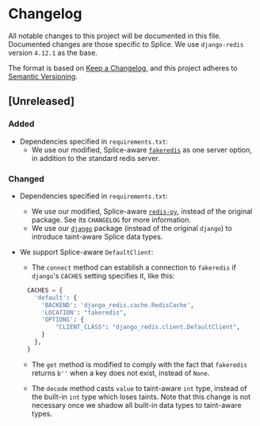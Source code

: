 # Changelog
All notable changes to this project will be documented in this file.
Documented changes are those specific to Splice. 
We use `django-redis` version `4.12.1` as the base.

The format is based on [Keep a Changelog](https://keepachangelog.com/en/1.0.0/),
and this project adheres to [Semantic Versioning](https://semver.org/spec/v2.0.0.html).

## [Unreleased]
### Added
- Dependencies specified in `requirements.txt`:
    - We use our modified, Splice-aware
      [`fakeredis`](https://github.com/michael-hahn/fakeredis) as 
      one server option, in addition to the standard redis server.
      

### Changed
- Dependencies specified in `requirements.txt`:
    - We use our modified, Splice-aware 
      [`redis-py`](https://github.com/michael-hahn/redis-py), instead of the
      original package. See its `CHANGELOG` for more information.
    - We use our [`django`](https://github.com/michael-hahn/django-1/tree/splice)
      package (instead of the original `django`) to introduce taint-aware 
      Splice data types.
      
- We support Splice-aware `DefaultClient`:
    - The `connect` method can establish a connection to `fakeredis` if `django`'s
    `CACHES` setting specifies it, like this:
  ```python
    CACHES = {
      'default': {
        'BACKEND': 'django_redis.cache.RedisCache',
        'LOCATION': "fakeredis",
        'OPTIONS': {
            "CLIENT_CLASS": "django_redis.client.DefaultClient",
        }
      },
    }
  ```
  
    - The `get` method is modified to comply with the fact that `fakeredis`
      returns `b''` when a key does not exist, instead of `None`.
      
    - The `decode` method casts `value` to taint-aware `int` type, instead of
      the built-in `int` type which loses taints. Note that this change is not
      necessary once we shadow all built-in data types to taint-aware types.